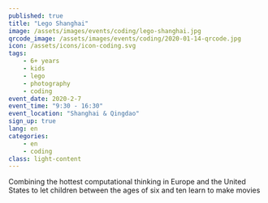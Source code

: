 ```yaml
---
published: true
title: "Lego Shanghai"
image: /assets/images/events/coding/lego-shanghai.jpg
qrcode_image: /assets/images/events/coding/2020-01-14-qrcode.jpg
icon: /assets/icons/icon-coding.svg
tags: 
    - 6+ years
    - kids
    - lego
    - photography
    - coding
event_date: 2020-2-7
event_time: "9:30 - 16:30"
event_location: "Shanghai & Qingdao"
sign_up: true
lang: en
categories:
    - en
    - coding
class: light-content
---
```


Combining the hottest computational thinking in Europe and the United States to let children between the ages of six and ten learn to make movies
